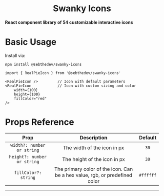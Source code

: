 <h1 align="center"><strong>Swanky Icons</strong></h1>


#### React component library of 54 customizable interactive icons

<h1 align="left"><strong>Basic Usage</strong></h1>


Install via:

```
npm install @sebthedev/swanky-icons
```

```
import { RealPieIcon } from '@sebthedev/swanky-icons'

<RealPieIcon />         // Icon with default parameters
<RealPieIcon            // Icon with custom sizing and color 
    width={100}
    height={100}
    fillColor="red"
/>                      
```

<h1 align="left"><strong>Props Reference</strong></h1>


| Prop | Description | Default |
| :-------------:  | :-------------: | :-------: |
| ```width?: number or string``` | The width of the icon in px | ```30``` |
| ```height?: number or string``` | The height of the icon in px | ```30``` |
| ```fillColor?: string``` | The primary color of the icon. Can be a hex value, rgb, or predefined color | ```#ffffff``` |

---
